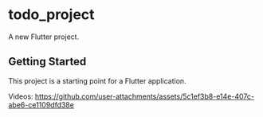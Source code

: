 # todo_project

A new Flutter project.

## Getting Started

This project is a starting point for a Flutter application.

Videos:
https://github.com/user-attachments/assets/5c1ef3b8-e14e-407c-abe6-ce1109dfd38e


